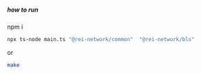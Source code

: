 ##### how to run
npm i

```sh
npx ts-node main.ts "@rei-network/common"  "@rei-network/bls"
```

or

```sh
make
```
